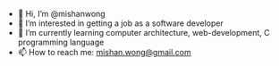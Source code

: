 - 👋 Hi, I’m @mishanwong
- 👀 I’m interested in getting a job as a software developer
- 🌱 I’m currently learning computer architecture, web-development, C programming language
- 📫 How to reach me: mishan.wong@gmail.com

<!---
mishanwong/mishanwong is a ✨ special ✨ repository because its `README.md` (this file) appears on your GitHub profile.
You can click the Preview link to take a look at your changes.
--->
